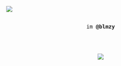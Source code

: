 ![](https://komarev.com/ghpvc/?username=blmzy&color=blueviolet)

<p align="center">
  <br>
  <samp>
    im <b><a rel="nofollow noopener noreferrer" target="_blank">@blmzy</a></b>
    <br><br>


<p align="center">
  <br><br>
  <img src="https://discord.c99.nl/widget/theme-4/109390881685032960.png">
</p>
